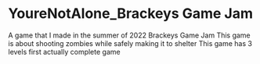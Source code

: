 # YoureNotAlone_Brackeys Game Jam
 A game that I made in the summer of 2022 Brackeys Game Jam
 This game is about shooting zombies while safely making it to shelter
 This game has 3 levels
 first actually complete game
